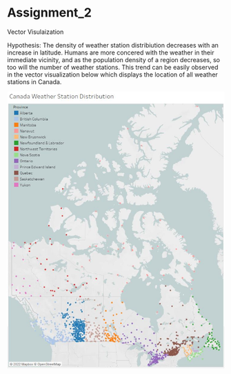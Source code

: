 # Assignment_2
Vector Visulaization

Hypothesis: The density of weather station distribiution decreases with an increase in latitude.
Humans are more concered with the weather in their immediate vicinity, and as the population density
of a region decreases, so too will the number of weather stations. 
This trend can be easily observed in the vector visualization below which displays the location of all
weather stations in Canada.


<img src="images/CA_WEATHER.JPG">